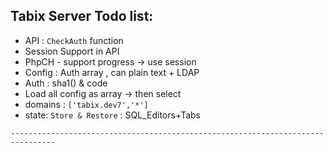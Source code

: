 Tabix Server Todo list: 
---

* API : `CheckAuth` function
* Session Support in API 
* PhpCH - support progress -> use session  
* Config : Auth array , can plain text + LDAP 
* Auth : sha1() & code 
* Load all config as array -> then select 
* domains : `['tabix.dev7','*']`
* state: `Store & Restore` : SQL_Editors+Tabs 

`--------------------------------------------------------------------------------`
